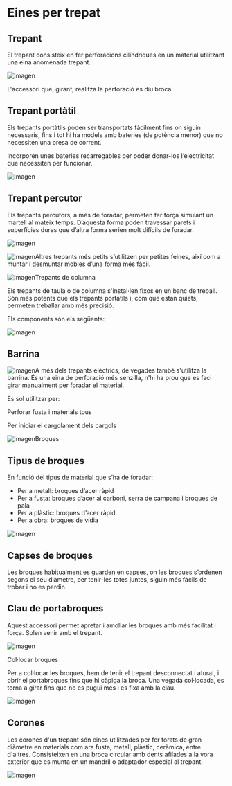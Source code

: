 # Eines per trepat

## Trepant

El trepant consisteix en fer perforacions cilíndriques en un material utilitzant una eina anomenada trepant.

![imagen](media/image31.png)

L'accessori que, girant, realitza la perforació es diu broca.

## Trepant portàtil

Els trepants portàtils poden ser transportats fàcilment fins on siguin necessaris, fins i tot hi ha models amb bateries (de potència menor) que no necessiten una presa de corrent.

Incorporen unes bateries recarregables per poder donar-los l’electricitat que necessiten per funcionar.

![imagen](media/image32.png)

## Trepant percutor

Els trepants percutors, a més de foradar, permeten fer força simulant un martell al mateix temps. D’aquesta forma poden travessar parets i superfícies dures que d’altra forma serien molt difícils de foradar.

![imagen](media/image33.png)

![imagen](media/image34.png)Altres trepants més petits s’utilitzen per petites feines, així com a muntar i desmuntar mobles d’una forma més fàcil.

![imagen](media/image35.png)Trepants de columna

Els trepants de taula o de columna s'instal·len fixos en un banc de treball. Són més potents que els trepants portàtils i, com que estan quiets, permeten treballar amb més precisió.

Els components són els següents:

![imagen](media/image36.png)

## Barrina

![imagen](media/image37.png)A més dels trepants elèctrics, de vegades també s'utilitza la barrina. És una eina de perforació més senzilla, n'hi ha prou que es faci girar manualment per foradar el material.

Es sol utilitzar per:

Perforar fusta i materials tous

Per iniciar el cargolament dels cargols

![imagen](media/image38.png)Broques

## Tipus de broques

En funció del tipus de material que s’ha de foradar:

- Per a metall: broques d’acer ràpid
- Per a fusta:  broques d’acer al carboni, serra de campana i broques de pala
- Per a plàstic: broques d’acer ràpid
- Per a obra: broques de vídia

![imagen](media/image39.png)

## Capses de broques

Les broques habitualment es guarden en capses, on les broques s’ordenen segons el seu diàmetre, per tenir-les totes juntes, siguin més fàcils de trobar i no es perdin.

## Clau de portabroques

Aquest accessori permet apretar i amollar les broques amb més facilitat i força. Solen venir amb el trepant.

![imagen](media/image40.png)

Col·locar broques

Per a col·locar les broques, hem de tenir el trepant desconnectat i aturat, i obrir el portabroques fins que hi càpiga la broca. Una vegada col·locada, es torna a girar fins que no es pugui més i es fixa amb la clau.

![imagen](media/image41.png)

## Corones

Les corones d'un trepant són eines utilitzades per fer forats de gran diàmetre en materials com ara fusta, metall, plàstic, ceràmica, entre d'altres. Consisteixen en una broca circular amb dents afilades a la vora exterior que es munta en un mandril o adaptador especial al trepant.

![imagen](media/image42.jpeg)
